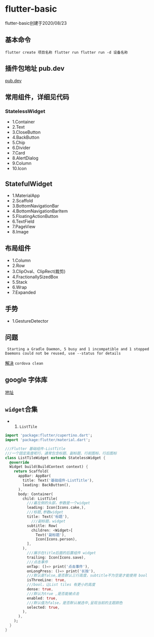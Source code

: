 # flutter-basic
flutter-basic创建于2020/08/23
## 基本命令

>
   `
   flutter create 项目名称
   flutter run
   flutter run -d 设备名称
   `

## 插件包地址 pub.dev

   [pub.dev](http://www.pub.dev)
    
## 常用组件，详细见代码

### StatelessWidget

>
   + 1.Container
   + 2.Text
   + 3.CloseButton
   + 4.BackButton
   + 5.Chip
   + 6.Divider
   + 7.Card
   + 8.AlertDialog
   + 9.Column
   + 10.Icon
   
   
## StatefulWidget

>
   + 1.MaterialApp
   + 2.Scaffold
   + 3.BottomNavigationBar
   + 4.BottomNavigationBarItem
   + 5.FloatingActionButton
   + 6.TextField
   + 7.PageView
   + 8.Image
   
## 布局组件

> 
   + 1.Column
   + 2.Row
   + 3.ClipOval、ClipRect(裁剪)
   + 4.FractionallySizedBox
   + 5.Stack
   + 6.Wrap
   + 7.Expanded
   
   
## 手势


>
   + 1.GestureDetector
   
   
## 问题


>
     Starting a Gradle Daemon, 5 busy and 1 incompatible and 1 stopped Daemons could not be reused, use --status for details
     
   
   [解决](https://segmentfault.com/a/1190000022604574?utm_source=tag-newest)
   `cordova clean`
   

## google 字体库

[地址](http://www.googlefonts.net/)


## `widget`合集

+ 1. `ListTile`

```dart
import 'package:flutter/cupertino.dart';
import 'package:flutter/material.dart';

///Flutter 基础组件-ListTitle
///一个固定高度呢行，通常包含标题、副标题、行前图标、行后图标
class ListTileWidget extends StatelessWidget {
  @override
  Widget build(BuildContext context) {
    return Scaffold(
      appBar: AppBar(
        title: Text('基础组件-ListTitle'),
        leading: BackButton(),
      ),
      body: Container(
        child: ListTile(
          ///最左侧的头部，参数是一个widget
          leading: Icon(Icons.cake,),
          ///标题,参数widget
          title: Text('标题'),
            ///副标题，widget
          subtitle: Row(
            children: <Widget>[
              Text('副标题'),
              Icon(Icons.person),
          ],
        ),
          ///展示在title后面的后置组件 widget
          trailing: Icon(Icons.save),
          ///点击事件
          onTap: ()=> print('点击事件'),
          onLongPress: ()=> print('长按'),
          ///默认是false,是否默认三行高度，subtitle不为空是才能使用 bool
          isThreeLine: true,
          ///bool，让List tiles 有更小的高度
          dense: true,
          ///默认为true ,是否能被点击
          enabled: true,
          ///默认值为false，是否默认被选中,呈现当前的主题颜色
          selected: true,
        ),
      ),
    );
  }
}

```


